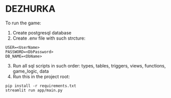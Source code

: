 # DEZHURKA
To run the game:
1) Create postgresql database
2) Create .env file with such strcture:
```
USER=<UserName>
PASSWORD=<DbPassword>
DB_NAME=<DbName>
```
3) Run all sql scripts in such order: types, tables, triggers, views, functions, game_logic, data
4) Run this in the project root:
```
pip install -r requirements.txt
streamlit run app/main.py
```
  
